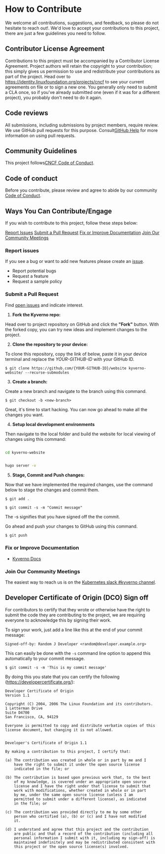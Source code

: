 # How to Contribute

We welcome all contributions, suggestions, and feedback, so please do not hesitate to reach out!.
We'd love to accept your contributions to this project, there are just a few guidelines you need to follow.

## Contributor License Agreement

Contributions to this project must be accompanied by a Contributor License
Agreement. Project authors will retain the copyright to your contribution;
this simply gives us permission to use and redistribute your contributions as
part of the project. Head over to <https://identity.linuxfoundation.org/projects/cncf> to see your current agreements on file or to sign a new one.
You generally only need to submit a CLA once, so if you've already submitted one
(even if it was for a different project), you probably don't need to do it
again.

## Code reviews

All submissions, including submissions by project members, require review. We use GitHub pull requests for this purpose. Consult[GitHub Help](https://help.github.com/articles/about-pull-requests/) for more information on using pull requests.

## Community Guidelines

This project follows[CNCF Code of Conduct](https://github.com/cncf/foundation/blob/master/code-of-conduct.md).

## Code of conduct

Before you contribute, please review and agree to abide by our community [Code of Conduct](/CODE_OF_CONDUCT.md).

## Ways You Can Contribute/Engage

If you wish to contribute to this project, follow these steps below:

[Report Issues](https://github.com/kyverno/website/blob/main/CONTRIBUTING.md#report-issues)
[Submit a Pull Request](https://github.com/kyverno/website/blob/main/CONTRIBUTING.md#submit-pull-requests)
[Fix or Improve Documentation](https://github.com/kyverno/website/blob/main/CONTRIBUTING.md#fix-or-improve-documentation)
[Join Our Community Meetings](https://github.com/kyverno/website/blob/main/CONTRIBUTING.md#join-our-community-meetings)

### Report issues

If you see a bug or want to add new features please create an [issue](https://github.com/kyverno/kyverno/issues/new/choose).

- Report potential bugs
- Request a feature
- Request a sample policy

### Submit a Pull Request

Find [open issues](https://github.com/kyverno/kyverno/issues?q=is%3Aissue+is%3Aopen+label%3A%22good+first+issue%22) and indicate interest.

1.  **Fork the Kyverno repo:**

Head over to project repository on GitHub and click the **"Fork"** button. With the forked copy, you can try new ideas and implement changes to the project.

2.  **Clone the repository to your device:**

To clone this repository, copy the link of below, paste it in your device terminal and replace the _YOUR-GITHUB-ID_ with your GitHub ID.

```
$ git clone https://github.com/{YOUR-GITHUB-ID}/website kyverno-website/ --recurse-submodules

```

3. **Create a branch:**

Create a new branch and navigate to the branch using this command.

```
$ git checkout -b <new-branch>
```

Great, it's time to start hacking. You can now go ahead to make all the changes you want.

4.  **Setup local development environments**

Then navigate to the local folder and build the website for local viewing of changes using this command:

```sh

cd kyverno-website


hugo server -v

```

5.  **Stage, Commit and Push changes:**

Now that we have implemented the required changes, use the command below to stage the changes and commit them.

```
$ git add .
```

```
$ git commit -s -m "Commit message"
```

The -s signifies that you have signed off the the commit.

Go ahead and push your changes to GitHub using this command.

```
$ git push
```

### Fix or Improve Documentation

- [Kyverno Docs](https://github.com/kyverno/website)

### Join Our Community Meetings

The easiest way to reach us is on the [Kubernetes slack #kyverno channel](https://slack.k8s.io/#kyverno).

## Developer Certificate of Origin (DCO) Sign off

For contributors to certify that they wrote or otherwise have the right to submit the code they are contributing to the project, we are requiring everyone to acknowledge this by signing their work.

To sign your work, just add a line like this at the end of your commit message:

```
Signed-off-by: Random J Developer <random@developer.example.org>
```

This can easily be done with the `-s` command line option to append this automatically to your commit message.

```
$ git commit -s -m 'This is my commit message'
```

By doing this you state that you can certify the following (https://developercertificate.org/):

```
Developer Certificate of Origin
Version 1.1

Copyright (C) 2004, 2006 The Linux Foundation and its contributors.
1 Letterman Drive
Suite D4700
San Francisco, CA, 94129

Everyone is permitted to copy and distribute verbatim copies of this
license document, but changing it is not allowed.


Developer's Certificate of Origin 1.1

By making a contribution to this project, I certify that:

(a) The contribution was created in whole or in part by me and I
    have the right to submit it under the open source license
    indicated in the file; or

(b) The contribution is based upon previous work that, to the best
    of my knowledge, is covered under an appropriate open source
    license and I have the right under that license to submit that
    work with modifications, whether created in whole or in part
    by me, under the same open source license (unless I am
    permitted to submit under a different license), as indicated
    in the file; or

(c) The contribution was provided directly to me by some other
    person who certified (a), (b) or (c) and I have not modified
    it.

(d) I understand and agree that this project and the contribution
    are public and that a record of the contribution (including all
    personal information I submit with it, including my sign-off) is
    maintained indefinitely and may be redistributed consistent with
    this project or the open source license(s) involved.
```
